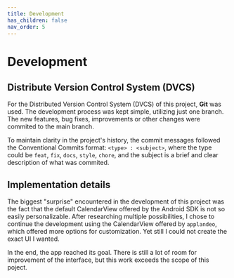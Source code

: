 ```yaml
---
title: Development
has_children: false
nav_order: 5
---
```


# Development

## Distribute Version Control System (DVCS)

For the Distributed Version Control System (DVCS) of this project, **Git** was used. The development process was kept simple, utilizing just one branch. The new features, bug fixes, improvements or other changes were commited to the main branch. 

To maintain clarity in the project's history, the commit messages followed the Conventional Commits format: `<type> : <subject>`, where the type could be `feat`, `fix`, `docs`, `style`, `chore`, and the subject is a brief and clear description of what was commited.

## Implementation details

The biggest "surprise" encountered in the development of this project was the fact that the default CalendarView offered by the Android SDK is not so easily personalizable. After researching multiple possibilities, I chose to continue the development using the CalendarView offered by     `applandeo`, which offered more options for customization. Yet still I could not create the exact UI I wanted. 

In the end, the app reached its goal. There is still a lot of room for improvement of the interface, but this work exceeds the scope of this poject. 




